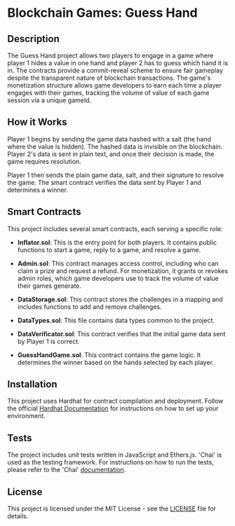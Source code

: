 # Blockchain Games: Guess Hand

## Description

The Guess Hand project allows two players to engage in a game where player 1 hides a value in one hand and player 2 has to guess which hand it is in. The contracts provide a commit-reveal scheme to ensure fair gameplay despite the transparent nature of blockchain transactions. The game's monetization structure allows game developers to earn each time a player engages with their games, tracking the volume of value of each game session via a unique gameId.

## How it Works

Player 1 begins by sending the game data hashed with a salt (the hand where the value is hidden). The hashed data is invisible on the blockchain. Player 2's data is sent in plain text, and once their decision is made, the game requires resolution.

Player 1 then sends the plain game data, salt, and their signature to resolve the game. The smart contract verifies the data sent by Player 1 and determines a winner.

## Smart Contracts

This project includes several smart contracts, each serving a specific role:

- **Inflator.sol**: This is the entry point for both players. It contains public functions to start a game, reply to a game, and resolve a game.

- **Admin.sol**: This contract manages access control, including who can claim a prize and request a refund. For monetization, it grants or revokes admin roles, which game developers use to track the volume of value their games generate.

- **DataStorage.sol**: This contract stores the challenges in a mapping and includes functions to add and remove challenges.

- **DataTypes.sol**: This file contains data types common to the project.

- **DataVerificator.sol**: This contract verifies that the initial game data sent by Player 1 is correct.

- **GuessHandGame.sol**: This contract contains the game logic. It determines the winner based on the hands selected by each player.

## Installation

This project uses Hardhat for contract compilation and deployment. Follow the official [Hardhat Documentation](https://hardhat.org/getting-started/#overview) for instructions on how to set up your environment.

## Tests

The project includes unit tests written in JavaScript and Ethers.js. 'Chai' is used as the testing framework. For instructions on how to run the tests, please refer to the 'Chai' [documentation](https://www.chaijs.com/guide/).

## License

This project is licensed under the MIT License - see the [LICENSE](./LICENSE) file for details.

